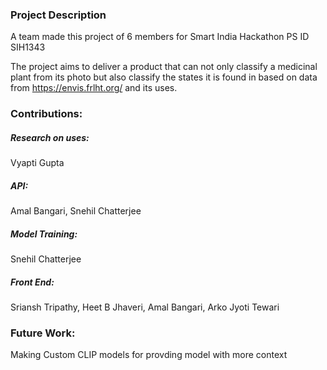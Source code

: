 ### Project Description

A team made this project of 6 members for Smart India Hackathon PS ID SIH1343

The project aims to deliver a product that can not only classify a medicinal plant from its photo but also classify the states it is found in based on data from https://envis.frlht.org/ and its uses.

### Contributions:

##### Research on uses:
Vyapti Gupta

##### API:
Amal Bangari, Snehil Chatterjee

##### Model Training:
Snehil Chatterjee

##### Front End:
Sriansh Tripathy, Heet B Jhaveri, Amal Bangari, Arko Jyoti Tewari

### Future Work:

Making Custom CLIP models for provding model with more context
